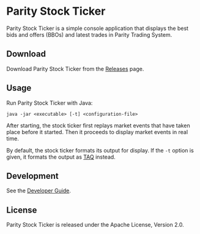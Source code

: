 Parity Stock Ticker
===================

Parity Stock Ticker is a simple console application that displays the best
bids and offers (BBOs) and latest trades in Parity Trading System.


Download
--------

Download Parity Stock Ticker from the [Releases][] page.

  [Releases]: https://github.com/jvirtanen/parity/wiki/Releases


Usage
-----

Run Parity Stock Ticker with Java:

    java -jar <executable> [-t] <configuration-file>

After starting, the stock ticker first replays market events that have taken
place before it started. Then it proceeds to display market events in real
time.

By default, the stock ticker formats its output for display. If the `-t`
option is given, it formats the output as [TAQ][] instead.

  [TAQ]: ../parity-file/doc/TAQ.md


Development
-----------

See the [Developer Guide](../HACKING.md).


License
-------

Parity Stock Ticker is released under the Apache License, Version 2.0.
